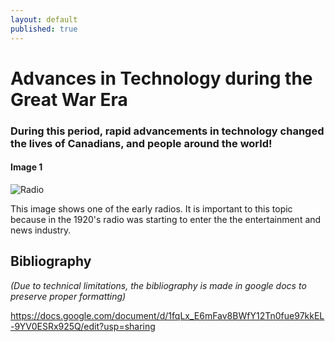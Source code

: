 ```yaml
---
layout: default
published: true
---
```

# Advances in Technology during the Great War Era

### During this period, rapid advancements in technology changed the lives of Canadians, and people around the world!

#### Image 1

![Radio](https://inktank.fi/wp-content/uploads/2016/02/Radio-broadcast-in-the-1920s.jpg)

This image shows one of the early radios. It is important to this topic because in the 1920's radio was starting to enter the the entertainment and news industry.

## Bibliography

*(Due to technical limitations, the bibliography is made in google docs to preserve proper formatting)*

https://docs.google.com/document/d/1fqLx_E6mFav8BWfY12Tn0fue97kkEL-9YV0ESRx925Q/edit?usp=sharing
